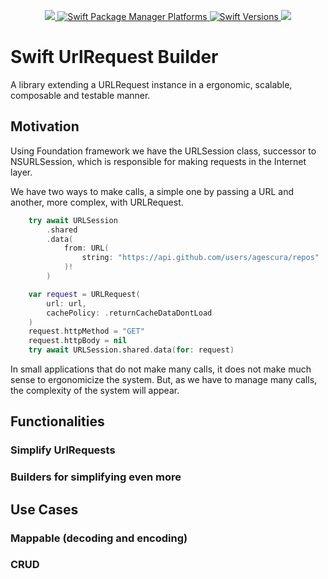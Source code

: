 <p align="center">
  <a href="https://github.com/agescura/swift-urlrequest-builder">
    <img src="https://img.shields.io/badge/Release-v0-red?style=flat-square"/>
  </a>
  <a href="https://github.com/agescura/swift-urlrequest-builder">
    <img src="https://img.shields.io/badge/Platform_Compatibility-iOS_iPadOS_macOS_watchOS_tvOS_visionOS-yellowgreen?style=flat-square" alt="Swift Package Manager Platforms" />
  </a>
  <a href="https://github.com/agescura/swift-urlrequest-builder">
    <img src="https://img.shields.io/badge/Swift-5.4_5.5_5.6_5.7_5.8_5.9-red?style=flat-square" alt="Swift Versions" />
  </a>
  <a href="https://github.com/agescura/swift-urlrequest-builder/blob/master/LICENSE">
    <img src="https://img.shields.io/badge/License-MIT-yellowgreen?style=flat-square"/>
  </a>
</p>

# Swift UrlRequest Builder

A library extending a URLRequest instance in a ergonomic, scalable, composable and testable manner.

## Motivation

Using Foundation framework we have the URLSession class, successor to NSURLSession, which is responsible for making requests in the Internet layer.

We have two ways to make calls, a simple one by passing a URL and another, more complex, with URLRequest.

```swift
    try await URLSession
        .shared
        .data(
            from: URL(
                string: "https://api.github.com/users/agescura/repos"
            )!
        )
```


```swift
    var request = URLRequest(
        url: url,
        cachePolicy: .returnCacheDataDontLoad
    )
    request.httpMethod = "GET"
    request.httpBody = nil
    try await URLSession.shared.data(for: request)
```

In small applications that do not make many calls, it does not make much sense to ergonomicize the system. But, as we have to manage many calls, the complexity of the system will appear.



## Functionalities

### Simplify UrlRequests

### Builders for simplifying even more

## Use Cases

### Mappable (decoding and encoding)

### CRUD
